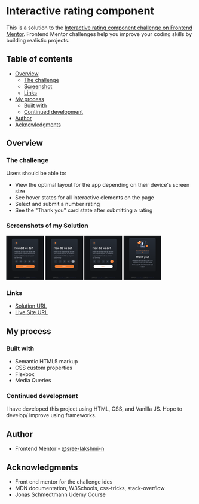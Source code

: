 # Interactive rating component

This is a solution to the [Interactive rating component challenge on Frontend Mentor](https://www.frontendmentor.io/challenges/interactive-rating-component-koxpeBUmI). Frontend Mentor challenges help you improve your coding skills by building realistic projects.

## Table of contents

- [Overview](#overview)
  - [The challenge](#the-challenge)
  - [Screenshot](#screenshots-of-my-solution)
  - [Links](#links)
- [My process](#my-process)
  - [Built with](#built-with)
  - [Continued development](#continued-development)
- [Author](#author)
- [Acknowledgments](#acknowledgments)

## Overview

### The challenge

Users should be able to:

- View the optimal layout for the app depending on their device's screen size
- See hover states for all interactive elements on the page
- Select and submit a number rating
- See the "Thank you" card state after submitting a rating

### Screenshots of my Solution

<p text-align="center">
  <img src="./images/screenshots/initial.png" width=20%>
  <img src="./images/screenshots/hover.png" width=20%>
  <img src="./images/screenshots/active.png" width=20%>
  <img src="./images/screenshots/submitted.png" width=20%>
</p>

### Links

- [Solution URL](https://github.com/sree-lakshmi-n/Interactive-Rating-Component)
- [Live Site URL](https://sree-lakshmi-n.github.io/Interactive-Rating-Component/)

## My process

### Built with

- Semantic HTML5 markup
- CSS custom properties
- Flexbox
- Media Queries

### Continued development

I have developed this project using HTML, CSS, and Vanilla JS. Hope to develop/ improve using frameworks.

## Author

- Frontend Mentor - [@sree-lakshmi-n](https://www.frontendmentor.io/profile/sree-lakshmi-n)

## Acknowledgments

- Front end mentor for the challenge ides
- MDN documentation, W3Schools, css-tricks, stack-overflow
- Jonas Schmedtmann Udemy Course
